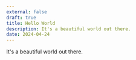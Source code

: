 ```yaml
---
external: false
draft: true
title: Hello World
description: It's a beautiful world out there.
date: 2024-04-24
---
```


It's a beautiful world out there.
